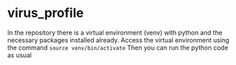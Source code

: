 # virus_profile

In the repository there is a virtual environment (venv) with python and the necessary packages installed already.
Access the virtual environment using the command
`source venv/bin/activate`
Then you can run the python code as usual
